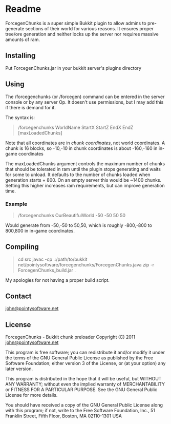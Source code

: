 Readme
=====================
ForcegenChunks is a super simple Bukkit plugin to allow admins to pre-generate
sections of their world for various reasons. It ensures proper tree/ore
generation and neither locks up the server nor requires massive amounts of ram.

Installing
---------------------
Put ForcegenChunks.jar in your bukkit server's plugins directory

Using
---------------------
The /forcegenchunks (or /forcegen) command can be entered in the server console
or by any server Op. It doesn't use permissions, but I may add this if there is
demand for it.

The syntax is:

> /forcegenchunks WorldName StartX StartZ EndX EndZ [maxLoadedChunks]

Note that all coordinates are in *chunk coordinates*, not world coordinates. A
chunk is 16 blocks, so -10,-10 in chunk coordinates is about -160,-160 in
in-game coordinates

The maxLoadedChunks argument controls the maximum number of chunks that should
be tolerated in ram until the plugin stops generating and waits for some to
unload. It defaults to the number of chunks loaded when generation starts + 800.
On an empty server this would be ~1400 chunks. Setting this higher increases ram
requirements, but can improve generation time.

### Example

> /forcegenchunks OurBeautifulWorld -50 -50 50 50

Would generate from -50,-50 to 50,50, which is roughly -800,-800 to 800,800 in
in-game coordinates.

Compiling
---------------------
> cd src
> javac -cp .:/path/to/bukkit net/pointysoftware/forcegenchunks/ForcegenChunks.java
> zip -r ForcegenChunks_build.jar .

My apologies for not having a proper build script.

Contact
---------------------
john@pointysoftware.net

License
---------------------

   ForcegenChunks - Bukkit chunk preloader 
   Copyright (C) 2011 john@pointysoftware.net

   This program is free software; you can redistribute it and/or modify
   it under the terms of the GNU General Public License as published by
   the Free Software Foundation; either version 3 of the License, or
   (at your option) any later version.
   
   This program is distributed in the hope that it will be useful,
   but WITHOUT ANY WARRANTY; without even the implied warranty of
   MERCHANTABILITY or FITNESS FOR A PARTICULAR PURPOSE.  See the
   GNU General Public License for more details.
   
   You should have received a copy of the GNU General Public License
   along with this program; if not, write to the Free Software Foundation,
   Inc., 51 Franklin Street, Fifth Floor, Boston, MA 02110-1301  USA
